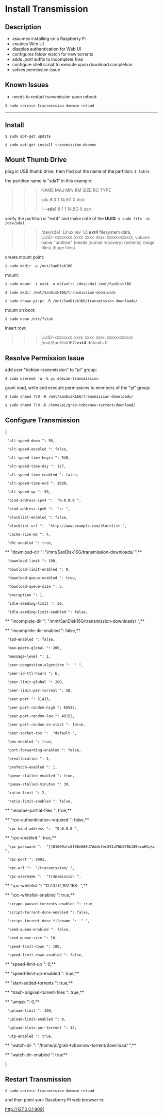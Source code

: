 # Install Transmission

## Description
 - assumes installing on a Raspberry Pi
 - enables Web UI
 - disables authentication for Web UI
 - configures folder watch for new torrents
 - adds *.part* suffix to incomplete files
 - configure shell script to execute upon download completion
 - solves permission issue

## Known Issues
 - needs to restart transmission upon reboot:
 
 `$ sudo service transmission-daemon reload`

---

## Install

`$ sudo apt-get update`

`$ sudo apt-get install transmission-daemon`

## Mount Thumb Drive

plug in USB thumb drive, then find out the name of the partition:
`$ lsblk`

the partition name is "sda1" in this example:
>>>NAME  MAJ:MIN RM  SIZE  RO TYPE
>>>  
>>>sda             8:0           1    14.5G  0    disk
>>>
>>>└─**sda1**     8:1            1    14.5G  0    part

verify the partition is "ext4" and make note of the **UUID**:
`$ sudo file -sL /dev/sda1`

>>>/dev/sda1: Linux rev 1.0 **ext4** filesystem data, UUID=`XXXXXXXX-XXXX-XXXX-XXXX-XXXXXXXXXXXX`, volume name "untitled" (needs journal recovery) (extents) (large files) (huge files)

create mount point:

`$ sudo mkdir -p /mnt/SanDisk16G`

mount:

`$ sudo mount -t ext4 -o defaults /dev/sda1 /mnt/SanDisk16G`

`$ sudo mkdir /mnt/SanDisk16G/transmission-downloads`

`$ sudo chown pi:pi -R /mnt/SanDisk16G/transmission-downloads/`

mount on boot:

`$ sudo nano /etc/fstab`

insert row:

>>>UUID=`XXXXXXXX-XXXX-XXXX-XXXX-XXXXXXXXXXXX` /mnt/SanDisk16G **ext4** defaults 0

## Resolve Permission Issue
add user "debian-transmission" to "pi" group:

`$ sudo usermod -a -G pi debian-transmission`

grant read, write and execute permissions to members of the "pi" group:

`$ sudo chmod 770 -R /mnt/SanDisk16G/transmission-downloads/`

`$ sudo chmod 770 -R /home/pi/grab-tvboxnow-torrent/download/`

## Configure Transmission

{

     "alt-speed-down ": 50, 
     
     "alt-speed-enabled ": false,
      
     "alt-speed-time-begin ": 540,
      
     "alt-speed-time-day ": 127,
      
     "alt-speed-time-enabled ": false,
      
     "alt-speed-time-end ": 1020,
      
     "alt-speed-up ": 50,
      
     "bind-address-ipv4 ":  "0.0.0.0 ",
      
     "bind-address-ipv6 ":  ":: ",
      
     "blocklist-enabled ": false,
      
     "blocklist-url ":  "http://www.example.com/blocklist ",
      
     "cache-size-mb ": 4,
      
     "dht-enabled ": true,
      
**     "download-dir ":  "/mnt/SanDisk16G/transmission-downloads/ ",**
 
     "download-limit ": 100,
      
     "download-limit-enabled ": 0,
      
     "download-queue-enabled ": true,
      
     "download-queue-size ": 5,
      
     "encryption ": 1,
      
     "idle-seeding-limit ": 30,
      
     "idle-seeding-limit-enabled ": false,
      
**     "incomplete-dir ":  "/mnt/SanDisk16G/transmission-downloads/ ",**
 
**     "incomplete-dir-enabled ": false,**
 
     "lpd-enabled ": false,
      
     "max-peers-global ": 200,
      
     "message-level ": 1,
      
     "peer-congestion-algorithm ":  " ",
      
     "peer-id-ttl-hours ": 6,
      
     "peer-limit-global ": 200,
      
     "peer-limit-per-torrent ": 50,
      
     "peer-port ": 51413,
      
     "peer-port-random-high ": 65535,
      
     "peer-port-random-low ": 49152,
      
     "peer-port-random-on-start ": false,
      
     "peer-socket-tos ":  "default ",
      
     "pex-enabled ": true,
      
     "port-forwarding-enabled ": false,
      
     "preallocation ": 1,
      
     "prefetch-enabled ": 1,
      
     "queue-stalled-enabled ": true,
      
     "queue-stalled-minutes ": 30,
      
     "ratio-limit ": 2,
      
     "ratio-limit-enabled ": false,
      
**     "rename-partial-files ": true,**
 
**     "rpc-authentication-required ": false,**
 
     "rpc-bind-address ":  "0.0.0.0 ",
      
**     "rpc-enabled ": true,**
 
     "rpc-password ":  "{401069afc6f60e688d7dddb7ec581d76b070b180ecoHCqki ",
      
     "rpc-port ": 9091,
      
     "rpc-url ":  "/transmission/ ",
      
     "rpc-username ":  "transmission ",
      
**     "rpc-whitelist ":  "127.0.0.1,192.168.*.* ",**
 
**     "rpc-whitelist-enabled ": true,**
 
     "scrape-paused-torrents-enabled ": true,
      
     "script-torrent-done-enabled ": false,
      
     "script-torrent-done-filename ":  " ",
      
     "seed-queue-enabled ": false,
      
     "seed-queue-size ": 10,
      
     "speed-limit-down ": 100,
      
     "speed-limit-down-enabled ": false,
      
**     "speed-limit-up ": 0,**
 
**     "speed-limit-up-enabled ": true,**
 
**     "start-added-torrents ": true,**
 
**     "trash-original-torrent-files ": true,**
 
**     "umask ": 0,**
 
     "upload-limit ": 100,
      
     "upload-limit-enabled ": 0,
      
     "upload-slots-per-torrent ": 14,
      
     "utp-enabled ": true,
      
**     "watch-dir ":  "/home/pi/grab-tvboxnow-torrent/download/ ",**
 
**     "watch-dir-enabled ": true**

}

## Restart Transmission

`$ sudo service transmission-daemon reload`

and then point your Raspberry Pi web browser to:

http://127.0.0.1:9091